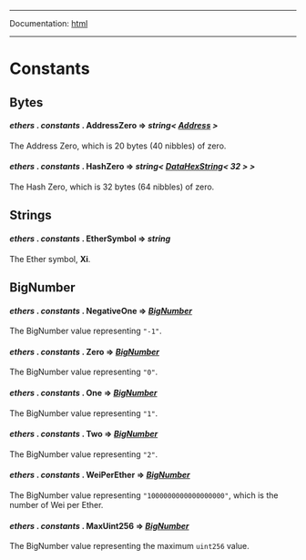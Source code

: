 -----

Documentation: [html](https://docs-beta.ethers.io/)

-----

Constants
=========

Bytes
-----

#### *ethers* . *constants* . **AddressZero** => *string< [Address](/api/utils/address/#address) >*

The Address Zero, which is 20 bytes (40 nibbles) of zero.


#### *ethers* . *constants* . **HashZero** => *string< [DataHexString](/api/utils/bytes/#DataHexString)< 32 > >*

The Hash Zero, which is 32 bytes (64 nibbles) of zero.


Strings
-------

#### *ethers* . *constants* . **EtherSymbol** => *string*

The Ether symbol, **Xi**.


BigNumber
---------

#### *ethers* . *constants* . **NegativeOne** => *[BigNumber](/api/utils/bignumber/)*

The BigNumber value representing `"-1"`.


#### *ethers* . *constants* . **Zero** => *[BigNumber](/api/utils/bignumber/)*

The BigNumber value representing `"0"`.


#### *ethers* . *constants* . **One** => *[BigNumber](/api/utils/bignumber/)*

The BigNumber value representing `"1"`.


#### *ethers* . *constants* . **Two** => *[BigNumber](/api/utils/bignumber/)*

The BigNumber value representing `"2"`.


#### *ethers* . *constants* . **WeiPerEther** => *[BigNumber](/api/utils/bignumber/)*

The BigNumber value representing `"1000000000000000000"`, which is the number of Wei per Ether.


#### *ethers* . *constants* . **MaxUint256** => *[BigNumber](/api/utils/bignumber/)*

The BigNumber value representing the maximum `uint256` value.



